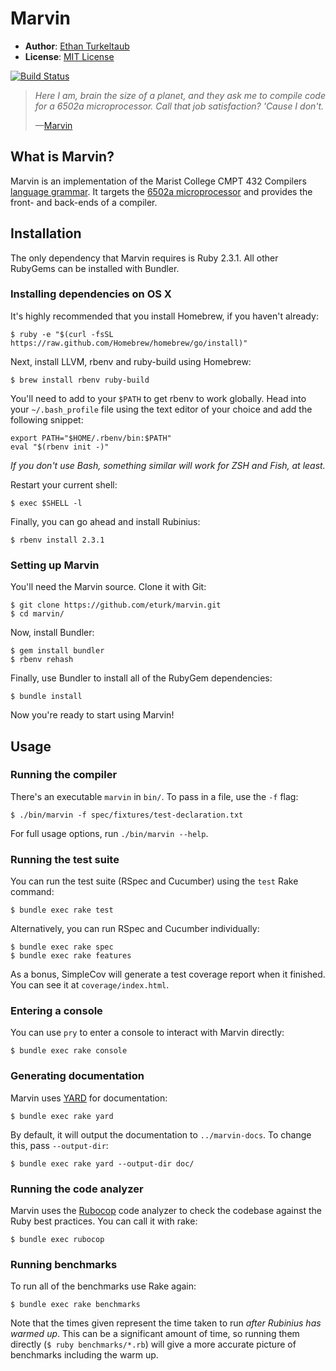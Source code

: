 # Marvin

- **Author**: [Ethan Turkeltaub](http://ethnt.me)
- **License**: [MIT License](https://github.com/eturk/marvin/blob/master/LICENSE.md)

[![Build Status](https://travis-ci.org/eturk/marvin.svg?branch=master)](https://travis-ci.org/eturk/marvin)

> _Here I am, brain the size of a planet, and they ask me to compile code for a 6502a microprocessor. Call that job satisfaction? 'Cause I don't._
>
> &mdash;[Marvin](https://en.wikipedia.org/wiki/Marvin_(character))

## What is Marvin?

Marvin is an implementation of the Marist College CMPT 432 Compilers [language grammar](http://www.labouseur.com/courses/compilers/grammar.pdf). It targets the [6502a microprocessor](http://www.labouseur.com/commondocs/6502alan-instruction-set.pdf) and provides the front- and back-ends of a compiler.


## Installation

The only dependency that Marvin requires is Ruby 2.3.1. All other RubyGems can be installed with Bundler.

### Installing dependencies on OS X

It's highly recommended that you install Homebrew, if you haven't already:

```
$ ruby -e "$(curl -fsSL https://raw.github.com/Homebrew/homebrew/go/install)"
```

Next, install LLVM, rbenv and ruby-build using Homebrew:

```
$ brew install rbenv ruby-build
```

You'll need to add to your `$PATH` to get rbenv to work globally. Head into your `~/.bash_profile` file using the text editor of your choice and add the following snippet:

```
export PATH="$HOME/.rbenv/bin:$PATH"
eval "$(rbenv init -)"
```

_If you don't use Bash, something similar will work for ZSH and Fish, at least._

Restart your current shell:

```
$ exec $SHELL -l
```

Finally, you can go ahead and install Rubinius:

```
$ rbenv install 2.3.1
```

### Setting up Marvin

You'll need the Marvin source. Clone it with Git:

```
$ git clone https://github.com/eturk/marvin.git
$ cd marvin/
```

Now, install Bundler:

```
$ gem install bundler
$ rbenv rehash
```

Finally, use Bundler to install all of the RubyGem dependencies:

```
$ bundle install
```

Now you're ready to start using Marvin!

## Usage

### Running the compiler

There's an executable `marvin` in `bin/`. To pass in a file, use the `-f` flag:

```
$ ./bin/marvin -f spec/fixtures/test-declaration.txt
```

For full usage options, run `./bin/marvin --help`.

### Running the test suite

You can run the test suite (RSpec and Cucumber) using the `test` Rake command:

```
$ bundle exec rake test
```

Alternatively, you can run RSpec and Cucumber individually:

```
$ bundle exec rake spec
$ bundle exec rake features
```

As a bonus, SimpleCov will generate a test coverage report when it finished. You can see it at `coverage/index.html`.

### Entering a console

You can use `pry` to enter a console to interact with Marvin directly:

```
$ bundle exec rake console
```

### Generating documentation

Marvin uses [YARD](https://github.com/lsegal/yard) for documentation:

```
$ bundle exec rake yard
```

By default, it will output the documentation to `../marvin-docs`. To change this, pass `--output-dir`:

```
$ bundle exec rake yard --output-dir doc/
```

### Running the code analyzer

Marvin uses the [Rubocop](https://github.com/bbatsov/rubocop) code analyzer to check the codebase against the Ruby best practices. You can call it with rake:

```
$ bundle exec rubocop
```

### Running benchmarks

To run all of the benchmarks use Rake again:

```
$ bundle exec rake benchmarks
```

Note that the times given represent the time taken to run _after Rubinius has warmed up_. This can be a significant amount of time, so running them directly (`$ ruby benchmarks/*.rb`) will give a more accurate picture of benchmarks including the warm up.

